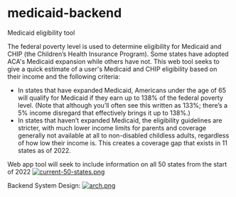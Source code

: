 # medicaid-backend
Medicaid eligibility tool

The federal poverty level is used to determine eligibility for Medicaid and CHIP (the Children’s Health Insurance Program). Some states have adopted ACA's Medicaid 
expansion while others have not. This web tool seeks to give a quick estimate of a user's Medicaid and CHIP eligibility based on their income and the following criteria:

* In states that have expanded Medicaid, Americans under the age of 65 will qualify for Medicaid if they earn up to 138% of the federal poverty level. (Note that although you’ll often see this written as 133%; there’s a 5% income disregard that effectively brings it up to 138%.)
* In states that haven’t expanded Medicaid, the eligibility guidelines are stricter, with much lower income limits for parents and coverage generally not available at all to non-disabled childless adults, regardless of how low their income is. This creates a coverage gap that exists in 11 states as of 2022.

Web app tool will seek to include information on all 50 states from the start of 2022
[![current-50-states.png](https://i.postimg.cc/NjtWKrnY/current-50-states.png)](https://postimg.cc/D8CCDmFY)

Backend System Design:
[![arch.png](https://i.postimg.cc/85YFZGvk/arch.png)](https://postimg.cc/cgQ4JVTP)

